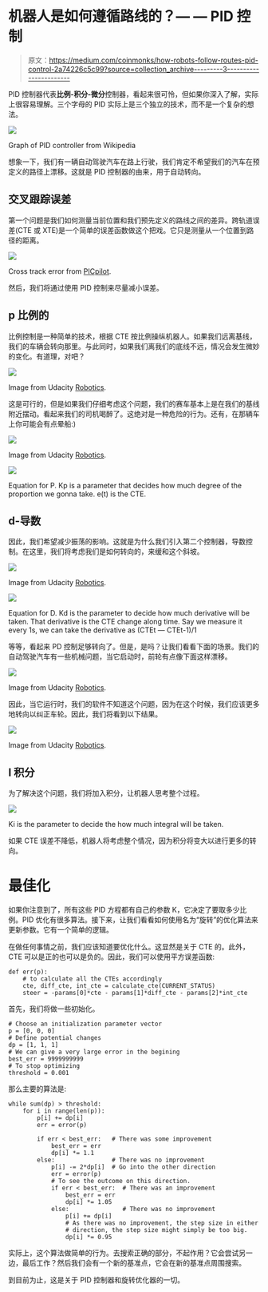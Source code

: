 # 机器人是如何遵循路线的？— — PID 控制

> 原文：<https://medium.com/coinmonks/how-robots-follow-routes-pid-control-2a74226c5c99?source=collection_archive---------3----------------------->

PID 控制器代表**比例-积分-微分**控制器，看起来很可怜，但如果你深入了解，实际上很容易理解。三个字母的 PID 实际上是三个独立的技术，而不是一个复杂的想法。

![](img/aa2db117132c12a05146f35faec353b7.png)

Graph of PID controller from Wikipedia

想象一下，我们有一辆自动驾驶汽车在路上行驶，我们肯定不希望我们的汽车在预定义的路径上漂移。这就是 PID 控制器的由来，用于自动转向。

## 交叉跟踪误差

第一个问题是我们如何测量当前位置和我们预先定义的路线之间的差异。跨轨道误差(CTE 或 XTE)是一个简单的误差函数做这个把戏。它只是测量从一个位置到路径的距离。

![](img/fb85387f6cce2da79edc0bd57c47766a.png)

Cross track error from [PICpilot](https://github.com/UWARG/PICpilot/wiki/Path-Management).

然后，我们将通过使用 PID 控制来尽量减小误差。

## p 比例的

比例控制是一种简单的技术，根据 CTE 按比例操纵机器人。如果我们远离基线，我们的车辆会转向那里。与此同时，如果我们离我们的底线不远，情况会发生微妙的变化。有道理，对吧？

![](img/f1d76555a69692f96045868439d49d16.png)

Image from Udacity [Robotics](https://classroom.udacity.com/courses/cs373/).

这是可行的，但是如果我们仔细考虑这个问题，我们的赛车基本上是在我们的基线附近摆动。看起来我们的司机喝醉了。这绝对是一种危险的行为。还有，在那辆车上你可能会有点晕船:)

![](img/1a71ed0ca486418458cb82136a4a3a53.png)

Image from Udacity [Robotics](https://classroom.udacity.com/courses/cs373/).

![](img/2cc344c7dc21189f3ad1850957f18aeb.png)

Equation for P. Kp is a parameter that decides how much degree of the proportion we gonna take. e(t) is the CTE.

## d-导数

因此，我们希望减少振荡的影响。这就是为什么我们引入第二个控制器，导数控制。在这里，我们将考虑我们是如何转向的，来缓和这个斜坡。

![](img/cf7df86271c5cf7bae6dc4d3987fad04.png)

Image from Udacity [Robotics](https://classroom.udacity.com/courses/cs373/).

![](img/f7fa50ffc4d2536a932fff260eb58fb1.png)

Equation for D. Kd is the parameter to decide how much derivative will be taken. That derivative is the CTE change along time. Say we measure it every 1s, we can take the derivative as (CTEt — CTEt-1)/1

等等，看起来 PD 控制足够转向了。但是，是吗？让我们看看下面的场景。我们的自动驾驶汽车有一些机械问题，当它启动时，前轮有点像下面这样漂移。

![](img/43222dceaa5f563a569db381e0723fa9.png)

Image from Udacity [Robotics](https://classroom.udacity.com/courses/cs373/).

因此，当它运行时，我们的软件不知道这个问题，因为在这个时候，我们应该更多地转向以纠正车轮。因此，我们将看到以下结果。

![](img/71fbbdb81ef4324b51d811a9ffd0b58e.png)

Image from Udacity [Robotics](https://classroom.udacity.com/courses/cs373/).

## I 积分

为了解决这个问题，我们将加入积分，让机器人思考整个过程。

![](img/c401cf69563ee380ecd34edf71f388d4.png)

Ki is the parameter to decide the how much integral will be taken.

如果 CTE 误差不降低，机器人将考虑整个情况，因为积分将变大以进行更多的转向。

# 最佳化

如果你注意到了，所有这些 PID 方程都有自己的参数 K，它决定了要取多少比例。PID 优化有很多算法。接下来，让我们看看如何使用名为“旋转”的优化算法来更新参数。它有一个简单的逻辑。

在做任何事情之前，我们应该知道要优化什么。这显然是关于 CTE 的。此外，CTE 可以是正的也可以是负的。因此，我们可以使用平方误差函数:

```
def err(p):
    # to calculate all the CTEs accordingly
    cte, diff_cte, int_cte = calculate_cte(CURRENT_STATUS)
    steer = -params[0]*cte - params[1]*diff_cte - params[2]*int_cte
```

首先，我们将做一些初始化。

```
# Choose an initialization parameter vector
p = [0, 0, 0]
# Define potential changes
dp = [1, 1, 1]
# We can give a very large error in the begining
best_err = 9999999999
# To stop optimizing
threshold = 0.001
```

那么主要的算法是:

```
while sum(dp) > threshold:
    for i in range(len(p)):
        p[i] += dp[i]
        err = error(p)

        if err < best_err:   # There was some improvement
            best_err = err
            dp[i] *= 1.1
        else:                # There was no improvement
            p[i] -= 2*dp[i]  # Go into the other direction
            err = error(p)
            # To see the outcome on this direction.
            if err < best_err:  # There was an improvement
                best_err = err
                dp[i] *= 1.05
            else:               # There was no improvement
                p[i] += dp[i]
                # As there was no improvement, the step size in either
                # direction, the step size might simply be too big.
                dp[i] *= 0.95
```

实际上，这个算法做简单的行为。去搜索正确的部分，不起作用？它会尝试另一边，最后工作？然后我们会有一个新的基准点，它会在新的基准点周围搜索。

到目前为止，这是关于 PID 控制器和旋转优化器的一切。